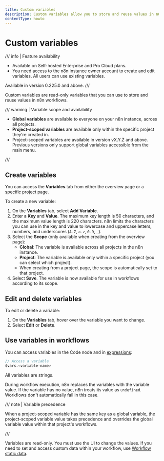 ```yaml
---
title: Custom variables
description: Custom variables allow you to store and reuse values in n8n workflows.
contentType: howto
---
```


# Custom variables

/// info | Feature availability
* Available on Self-hosted Enterprise and Pro Cloud plans.
* You need access to the n8n instance owner account to create and edit variables. All users can use existing variables.

Available in version 0.225.0 and above.
///

Custom variables are read-only variables that you can use to store and reuse values in n8n workflows.

/// warning | Variable scope and availability

* **Global variables** are available to everyone on your n8n instance, across all projects.
* **Project-scoped variables** are available only within the specific project they're created in.
* Project-scoped variables are available in version vX.Y.Z and above. Previous versions only support global variables accessible from the main menu.

///

## Create variables

You can access the **Variables** tab from either the overview page or a specific project page.

To create a new variable:

1. On the **Variables** tab, select **Add Variable**.
2. Enter a **Key** and **Value**. The maximum key length is 50 characters, and the maximum value length is 220 characters. n8n limits the characters you can use in the key and value to lowercase and uppercase letters, numbers, and underscores (`A-Z`, `a-z`, `0-9`, `_`).
3. Select the **Scope** (only available when creating from the overview page):
    * **Global**: The variable is available across all projects in the n8n instance.
    * **Project**: The variable is available only within a specific project (you can select which project).
    * When creating from a project page, the scope is automatically set to that project.
4. Select **Save**. The variable is now available for use in workflows according to its scope.

## Edit and delete variables

To edit or delete a variable:

1. On the **Variables** tab, hover over the variable you want to change.
2. Select **Edit** or **Delete**.

## Use variables in workflows

You can access variables in the Code node and in [expressions](/glossary.md#expression-n8n):

```javascript
// Access a variable
$vars.<variable-name>
```

All variables are strings.

During workflow execution, n8n replaces the variables with the variable value. If the variable has no value, n8n treats its value as `undefined`. Workflows don't automatically fail in this case.

/// note | Variable precedence

When a project-scoped variable has the same key as a global variable, the project-scoped variable value takes precedence and overrides the global variable value within that project's workflows.

///

Variables are read-only. You must use the UI to change the values. If you need to set and access custom data within your workflow, use [Workflow static data](/code/cookbook/builtin/get-workflow-static-data.md).
